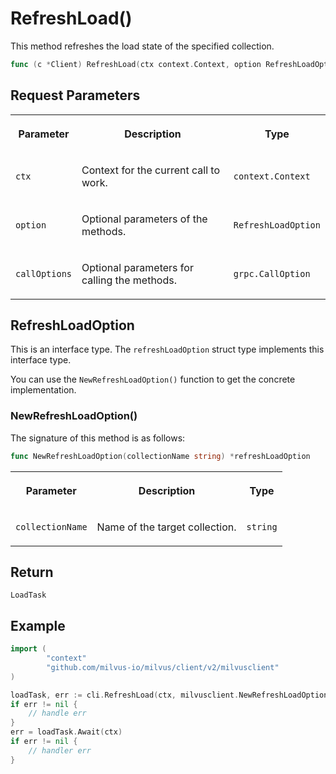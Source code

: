 # RefreshLoad()

This method refreshes the load state of the specified collection.

```go
func (c *Client) RefreshLoad(ctx context.Context, option RefreshLoadOption, callOptions ...grpc.CallOption) (LoadTask, error)
```

## Request Parameters

<table>
   <tr>
     <th><p>Parameter</p></th>
     <th><p>Description</p></th>
     <th><p>Type</p></th>
   </tr>
   <tr>
     <td><p><code>ctx</code></p></td>
     <td><p>Context for the current call to work.</p></td>
     <td><p><code>context.Context</code></p></td>
   </tr>
   <tr>
     <td><p><code>option</code></p></td>
     <td><p>Optional parameters of the methods.</p></td>
     <td><p><code>RefreshLoadOption</code></p></td>
   </tr>
   <tr>
     <td><p><code>callOptions</code></p></td>
     <td><p>Optional parameters for calling the methods.</p></td>
     <td><p><code>grpc.CallOption</code></p></td>
   </tr>
</table>

## RefreshLoadOption

This is an interface type. The `refreshLoadOption` struct type implements this interface type. 

You can use the `NewRefreshLoadOption()` function to get the concrete implementation.

### NewRefreshLoadOption()

The signature of this method is as follows:

```go
func NewRefreshLoadOption(collectionName string) *refreshLoadOption
```

<table>
   <tr>
     <th><p>Parameter</p></th>
     <th><p>Description</p></th>
     <th><p>Type</p></th>
   </tr>
   <tr>
     <td><p><code>collectionName</code></p></td>
     <td><p>Name of the target collection.</p></td>
     <td><p><code>string</code></p></td>
   </tr>
</table>

## Return

`LoadTask`

## Example

```go
import (
        "context"
        "github.com/milvus-io/milvus/client/v2/milvusclient"
)

loadTask, err := cli.RefreshLoad(ctx, milvusclient.NewRefreshLoadOption(collectionName))
if err != nil {
    // handle err
}
err = loadTask.Await(ctx)
if err != nil {
    // handler err
}
```
